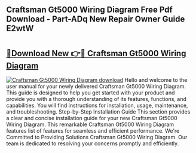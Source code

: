 ## Craftsman Gt5000 Wiring Diagram Free Pdf Download - Part-ADq New Repair Owner Guide E2wtW

# <h2><a href="http://dficmx.blite.top/?on=Craftsman+Gt5000+Wiring+Diagram">🔗Download New 👉🔴 Craftsman Gt5000 Wiring Diagram</a></h2>

[![Craftsman Gt5000 Wiring Diagram download](https://i.imgur.com/lujVjoI.png)](http://dficmx.blite.top/?on=Craftsman+Gt5000+Wiring+Diagram)
Hello and welcome to the user manual for your newly delivered Craftsman Gt5000 Wiring Diagram. This guide is designed to help you get started with your product and provide you with a thorough understanding of its features, functions, and capabilities. You will find instructions for installation, usage, maintenance, and troubleshooting. Step-by-Step Installation Guide This section provides a clear and concise installation guide for your new Craftsman Gt5000 Wiring Diagram. This remarkable Craftsman Gt5000 Wiring Diagram features list of features for seamless and efficient performance. We're Committed to Providing Solutions Craftsman Gt5000 Wiring Diagram. Our team is dedicated to resolving your concerns promptly and efficiently.
